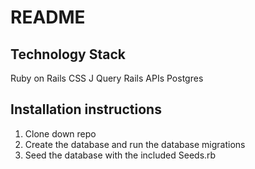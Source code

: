 # README

Technology Stack
--
Ruby on Rails
CSS
J Query
Rails APIs
Postgres

Installation instructions
--
1. Clone down repo
2. Create the database and run the database migrations
3. Seed the database with the included Seeds.rb

